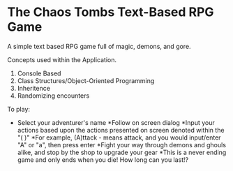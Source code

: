 # The Chaos Tombs Text-Based RPG Game

A simple text based RPG game full of magic, demons, and gore.

Concepts used within the Application.

1. Console Based
2. Class Structures/Object-Oriented Programming
3. Inheritence 
4. Randomizing encounters

To play:

* Select your adventurer's name
*Follow on screen dialog
*Input your actions based upon the actions presented on screen denoted within the "( )"
    *For example, (A)ttack - means attack, and you would input/enter "A" or "a", then press enter
*Fight your way through demons and ghouls alike, and stop by the shop to upgrade your gear
*This is a never ending game and only ends when you die! How long can you last!?
